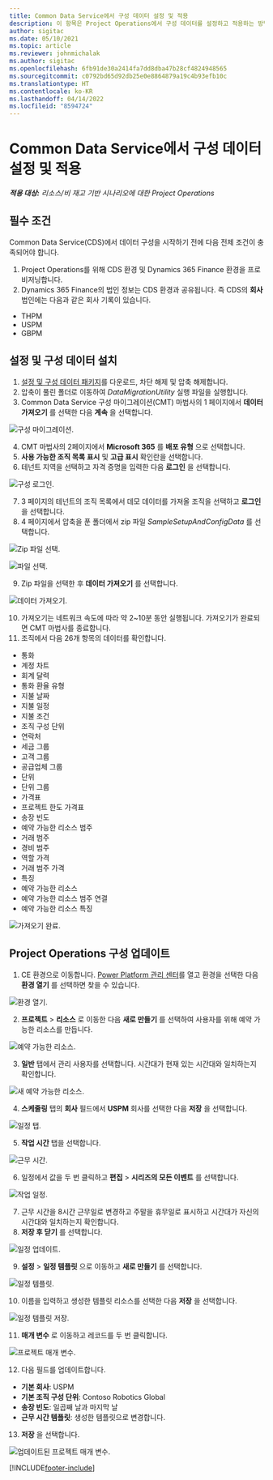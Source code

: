 ```yaml
---
title: Common Data Service에서 구성 데이터 설정 및 적용
description: 이 항목은 Project Operations에서 구성 데이터를 설정하고 적용하는 방법에 대한 정보를 제공합니다.
author: sigitac
ms.date: 05/10/2021
ms.topic: article
ms.reviewer: johnmichalak
ms.author: sigitac
ms.openlocfilehash: 6fb91de30a2414fa7dd8dba47b28cf4824948565
ms.sourcegitcommit: c0792bd65d92db25e0e8864879a19c4b93efb10c
ms.translationtype: HT
ms.contentlocale: ko-KR
ms.lasthandoff: 04/14/2022
ms.locfileid: "8594724"
---
```

# <a name="set-up-and-apply-configuration-data-in-the-common-data-service"></a>Common Data Service에서 구성 데이터 설정 및 적용 

_**적용 대상:** 리소스/비 재고 기반 시나리오에 대한 Project Operations_



## <a name="prerequisites"></a>필수 조건

Common Data Service(CDS)에서 데이터 구성을 시작하기 전에 다음 전제 조건이 충족되어야 합니다.

1.  Project Operations를 위해 CDS 환경 및 Dynamics 365 Finance 환경을 프로비저닝합니다.
2.  Dynamics 365 Finance의 법인 정보는 CDS 환경과 공유됩니다. 즉 CDS의 **회사** 법인에는 다음과 같은 회사 기록이 있습니다.
  - THPM
  - USPM
  - GBPM

## <a name="install-setup-and-configuration-data"></a>설정 및 구성 데이터 설치

1. [설정 및 구성 데이터 패키지](https://download.microsoft.com/download/e/2/d/e2da6c98-d5dd-450c-aabe-fd6bf2ba374b/ProjOpsSampleSetupData-%20Integrated%20Latest.zip)를 다운로드, 차단 해제 및 압축 해제합니다.
2. 압축이 풀린 폴더로 이동하여 *DataMigrationUtility* 실행 파일을 실행합니다.
3. Common Data Service 구성 마이그레이션(CMT) 마법사의 1 페이지에서 **데이터 가져오기** 를 선택한 다음 **계속** 을 선택합니다.

![구성 마이그레이션.](./media/1ConfigurationMigration.png)

4. CMT 마법사의 2페이지에서 **Microsoft 365** 를 **배포 유형** 으로 선택합니다.
5. **사용 가능한 조직 목록 표시** 및 **고급 표시** 확인란을 선택합니다.
6. 테넌트 지역을 선택하고 자격 증명을 입력한 다음 **로그인** 을 선택합니다.

![구성 로그인.](./media/2ConfigurationSignin.png)

7. 3 페이지의 테넌트의 조직 목록에서 데모 데이터를 가져올 조직을 선택하고 **로그인** 을 선택합니다.
8. 4 페이지에서 압축을 푼 폴더에서 zip 파일 *SampleSetupAndConfigData* 를 선택합니다.

![Zip 파일 선택.](./media/3ZipFile.png)

![파일 선택.](./media/4SelectAFile.png)

9. Zip 파일을 선택한 후 **데이터 가져오기** 를 선택합니다.

![데이터 가져오기.](./media/5ImportData.png)

10. 가져오기는 네트워크 속도에 따라 약 2~10분 동안 실행됩니다. 가져오기가 완료되면 CMT 마법사를 종료합니다. 
11. 조직에서 다음 26개 항목의 데이터를 확인합니다.

  - 통화
  - 계정 차트
  - 회계 달력
  - 통화 환율 유형
  - 지불 날짜
  - 지불 일정
  - 지불 조건
  - 조직 구성 단위
  - 연락처
  - 세금 그룹
  - 고객 그룹
  - 공급업체 그룹
  - 단위
  - 단위 그룹
  - 가격표
  - 프로젝트 한도 가격표
  - 송장 빈도
  - 예약 가능한 리소스 범주
  - 거래 범주
  - 경비 범주
  - 역할 가격
  - 거래 범주 가격
  - 특징
  - 예약 가능한 리소스
  - 예약 가능한 리소스 범주 연결
  - 예약 가능한 리소스 특징

![가져오기 완료.](./media/6CompleteImport.png)

## <a name="update-project-operations-configurations"></a>Project Operations 구성 업데이트

1. CE 환경으로 이동합니다. [Power Platform 관리 센터](https://admin.powerplatform.microsoft.com/environments)를 열고 환경을 선택한 다음 **환경 열기** 를 선택하면 찾을 수 있습니다. 

![환경 열기.](./media/7OpenEnvironment.png)

2. **프로젝트** > **리소스** 로 이동한 다음 **새로 만들기** 를 선택하여 사용자를 위해 예약 가능한 리소스를 만듭니다.

![예약 가능한 리소스.](./media/8BookableResources.png)

3. **일반** 탭에서 관리 사용자를 선택합니다. 시간대가 현재 있는 시간대와 일치하는지 확인합니다. 

![새 예약 가능한 리소스.](./media/9NewBookableResource.png)

4. **스케줄링** 탭의 **회사** 필드에서 **USPM** 회사를 선택한 다음 **저장** 을 선택합니다. 

![일정 탭.](./media/10SchedulingTab.png)

5. **작업 시간** 탭을 선택합니다.  

![근무 시간.](./media/11WorkHours.png)

6. 일정에서 값을 두 번 클릭하고 **편집** > **시리즈의 모든 이벤트** 를 선택합니다. 

![작업 일정.](./media/12WorkCalendar.png)

7. 근무 시간을 8시간 근무일로 변경하고 주말을 휴무일로 표시하고 시간대가 자신의 시간대와 일치하는지 확인합니다. 
8. **저장 후 닫기** 를 선택합니다.

![일정 업데이트.](./media/13UpdateCalendar.png)

9. **설정** > **일정 템플릿** 으로 이동하고 **새로 만들기** 를 선택합니다.
 
 ![일정 템플릿.](./media/14CalendarTemplates.png)
 
 10. 이름을 입력하고 생성한 템플릿 리소스를 선택한 다음 **저장** 을 선택합니다. 
 
 ![일정 템플릿 저장.](./media/15SaveCalendarTemplate.png)
 
 11. **매개 변수** 로 이동하고 레코드를 두 번 클릭합니다. 
 
 ![프로젝트 매개 변수.](./media/16ProjectParameters.png)
 
12. 다음 필드를 업데이트합니다.

 - **기본 회사**: USPM
 - **기본 조직 구성 단위**: Contoso Robotics Global
 - **송장 빈도**: 일곱째 날과 마지막 날
 - **근무 시간 템플릿**: 생성한 템플릿으로 변경합니다.

13. **저장** 을 선택합니다. 

![업데이트된 프로젝트 매개 변수.](./media/17UpdatedProjectParameters.png)


[!INCLUDE[footer-include](../includes/footer-banner.md)]
